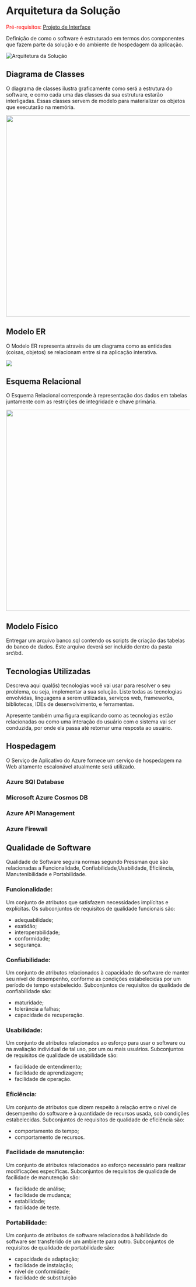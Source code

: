 # Arquitetura da Solução

<span style="color:red">Pré-requisitos: <a href="3-Projeto de Interface.md"> Projeto de Interface</a></span>

Definição de como o software é estruturado em termos dos componentes que fazem parte da solução e do ambiente de hospedagem da aplicação.

![Arquitetura da Solução](img/arquitetura-de-solucao.png)

## Diagrama de Classes

O diagrama de classes ilustra graficamente como será a estrutura do software, e como cada uma das classes da sua estrutura estarão interligadas. Essas classes servem de modelo para materializar os objetos que executarão na memória.

<img src="https://github.com/ICEI-PUC-Minas-PMV-ADS/pmv-ads-2023-1-e4-proj-apdist-t4-controle_almoxarifado/blob/main/docs/img/Diagrama%20em%20branco.png" width=600 height=550 />

## Modelo ER

O Modelo ER representa através de um diagrama como as entidades (coisas, objetos) se relacionam entre si na aplicação interativa.

<img src="https://github.com/ICEI-PUC-Minas-PMV-ADS/pmv-ads-2023-1-e4-proj-apdist-t4-controle_almoxarifado/blob/main/Modelo%20ER.png"/>

## Esquema Relacional

O Esquema Relacional corresponde à representação dos dados em tabelas juntamente com as restrições de integridade e chave primária.
 
 <img src="https://github.com/ICEI-PUC-Minas-PMV-ADS/pmv-ads-2023-1-e4-proj-apdist-t4-controle_almoxarifado/blob/main/docs/img/Diagrama%20em%20branco%20(1).png" width=600 height=550/>

## Modelo Físico

Entregar um arquivo banco.sql contendo os scripts de criação das tabelas do banco de dados. Este arquivo deverá ser incluído dentro da pasta src\bd.

## Tecnologias Utilizadas

Descreva aqui qual(is) tecnologias você vai usar para resolver o seu problema, ou seja, implementar a sua solução. Liste todas as tecnologias envolvidas, linguagens a serem utilizadas, serviços web, frameworks, bibliotecas, IDEs de desenvolvimento, e ferramentas.

Apresente também uma figura explicando como as tecnologias estão relacionadas ou como uma interação do usuário com o sistema vai ser conduzida, por onde ela passa até retornar uma resposta ao usuário.

## Hospedagem

O Serviço de Aplicativo do Azure fornece um serviço de hospedagem na Web altamente escalonável atualmente será utilizado.
### Azure SQl Database
### Microsoft Azure Cosmos DB
### Azure API Management
### Azure Firewall


## Qualidade de Software
Qualidade de Software seguira normas segundo Pressman que são relacionadas a
Funcionalidade, Confiabilidade,Usabilidade, Eficiência, Manutenibilidade e Portabilidade.

### Funcionalidade:
Um conjunto de atributos que satisfazem necessidades implícitas e explícitas.
Os subconjuntos de requisitos de qualidade funcionais são:
- adequabilidade;
- exatidão;
- interoperabilidade;
- conformidade;
- segurança.


### Confiabilidade:
Um conjunto de atributos relacionados à capacidade do
software de manter seu nível de desempenho, conforme as condições estabelecidas
por um período de tempo estabelecido.
Subconjuntos de requisitos de qualidade de confiabilidade são:
- maturidade;
- tolerância a falhas;
- capacidade de recuperação.


### Usabilidade:
Um conjunto de atributos relacionados ao esforço para usar o
software ou na avaliação individual de tal uso, por um ou mais usuários.
Subconjuntos de requisitos de qualidade de usabilidade são:
- facilidade de entendimento;
- facilidade de aprendizagem;
- facilidade de operação.


### Eficiência:
Um conjunto de atributos que dizem respeito à relação entre o
nível de desempenho do software e à quantidade de recursos usada, sob condições
estabelecidas.
Subconjuntos de requisitos de qualidade de eficiência são:
- comportamento do tempo;
- comportamento de recursos.

### Facilidade de manutenção:
Um conjunto de atributos relacionados ao
esforço necessário para realizar modificações específicas.
Subconjuntos de requisitos de qualidade de facilidade de manutenção são:
- facilidade de análise;
- facilidade de mudança;
- estabilidade;
- facilidade de teste.

### Portabilidade:
Um conjunto de atributos de software relacionados à
habilidade do software ser transferido de um ambiente para outro.
Subconjuntos de requisitos de qualidade de portabilidade são:
- capacidade de adaptação;
- facilidade de instalação;
- nível de conformidade;
- facilidade de substituição
